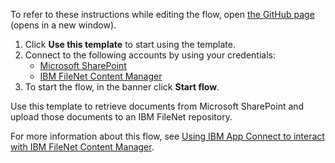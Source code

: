 To refer to these instructions while editing the flow, open [the GitHub page](https://github.com/ot4i/app-connect-templates/blob/main/resources/markdown/Retrieve%20documents%20from%20Microsoft%20SharePoint%20and%20upload%20them%20to%20an%20IBM%20FileNet%20repository_instructions.md) (opens in a new window).

1. Click **Use this template** to start using the template.
2. Connect to the following accounts by using your credentials:
   - [Microsoft SharePoint](https://ibm.biz/acsharepoint) 
   - [IBM FileNet Content Manager](https://ibm.biz/acibmfilenet) 
3. To start the flow, in the banner click **Start flow**.

Use this template to retrieve documents from Microsoft SharePoint and upload those documents to an IBM FileNet repository.

For more information about this flow, see [Using IBM App Connect to interact with IBM FileNet Content Manager](https://community.ibm.com/community/user/integration/viewdocument/using-ibm-app-connect-to-interact-w-3).
